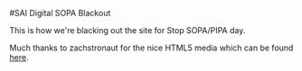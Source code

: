 #SAI Digital SOPA Blackout

This is how we're blacking out the site for Stop SOPA/PIPA day.

Much thanks to zachstronaut for the nice HTML5 media which can be found [here](https://github.com/zachstronaut/stop-sopa).

